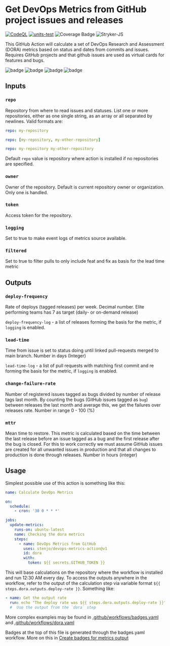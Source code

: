 # Get DevOps Metrics from GitHub project issues and releases

[![CodeQL](https://github.com/stenjo/devops-metrics-action/actions/workflows/codeql-analysis.yml/badge.svg)](https://github.com/stenjo/devops-metrics-action/actions/workflows/codeql-analysis.yml)
[![units-test](https://github.com/stenjo/devops-metrics-action/actions/workflows/test.yml/badge.svg)](https://github.com/stenjo/devops-metrics-action/actions/workflows/test.yml)
![Coverage Badge](https://img.shields.io/endpoint?url=https://gist.githubusercontent.com/stenjo/9ce1ad7d8e9db99796e782b244eefa4a/raw/devops_metrics__main.json)
![Stryker-JS](https://img.shields.io/endpoint?url=https://gist.githubusercontent.com/stenjo/9ce1ad7d8e9db99796e782b244eefa4a/raw/dora-stryker.json)

This GitHub Action will calculate a set of DevOps Research and Assessment (DORA)
metrics based on status and dates from commits and issues. Requires GitHub projects and
that github issues are used as virtual cards for features and bugs.

![badge](https://img.shields.io/endpoint?url=https://gist.githubusercontent.com/stenjo/ebb0efc5ab5afb32eae4d0cdc60d563a/raw/deploy-rate.json)
![badge](https://img.shields.io/endpoint?url=https://gist.githubusercontent.com/stenjo/ebb0efc5ab5afb32eae4d0cdc60d563a/raw/lead-time.json)
![badge](https://img.shields.io/endpoint?url=https://gist.githubusercontent.com/stenjo/ebb0efc5ab5afb32eae4d0cdc60d563a/raw/change-failure-rate.json)
![badge](https://img.shields.io/endpoint?url=https://gist.githubusercontent.com/stenjo/ebb0efc5ab5afb32eae4d0cdc60d563a/raw/mean-time-to-restore.json)

## Inputs

### `repo`

Repository from where to read issues and statuses. List one or more
repositories, either as one single string, as an array or all separated by
newlines. Valid formats are:

```yaml
repo: my-repository
```

```yaml
repo: [my-repository, my-other-repository]
```

```yaml
repo: my-repository my-other-repository
```

Default `repo` value is repository where action is installed
if no repositories are specified.

### `owner`

Owner of the repository. Default is current repository owner or organization.
Only one is handled.

### `token`

Access token for the repository.

### `logging`

Set to true to make event logs of metrics source available.

### `filtered`

Set to true to filter pulls to only include feat and fix as basis for the lead
time metric

## Outputs

### `deploy-frequency`

Rate of deploys (tagged releases) per week. Decimal number. Elite performing
teams has 7 as target (daily- or on-demand release)

`deploy-frequency-log` - a list of releases forming the basis for the metric, if
`logging` is enabled.

### `lead-time`

Time from issue is set to status doing until linked pull-requests merged to
main branch. Number in days (Integer)

`lead-time-log` - a list of pull requests with matching first commit and re
forming the basis for the metric, if `logging` is enabled.

### `change-failure-rate`

Number of registered issues tagged as bugs divided by number of release tags
last month. By counting the bugs (GitHub issues tagged as `bug`) between
releases the last month and average this, we get the failures over releases
rate. Number in range 0 - 100 (%)

### `mttr`

Mean time to restore. This metric is calculated based on the time between the
last release before an issue tagged as a bug and the first release after the bug
is closed. For this to work correctly we must assume GitHub issues are created
for all unwanted issues in production and that all changes to production is done
through releases. Number in hours (integer)

## Usage

Simplest possible use of this action is something like this:

```yaml
name: Calculate DevOps Metrics

on:
  schedule:
    - cron: '30 0 * * *'

jobs:
  update-metrics:
    runs-on: ubuntu-latest
    name: Checking the dora metrics
    steps:
      - name: DevOps Metrics from GitHub
        uses: stenjo/devops-metrics-action@v1
        id: dora
        with:
          token: ${{ secrets.GITHUB_TOKEN }}
```

This will base calculations on the repository where the
workflow is installed and run 12:30 AM every day. To
access the outputs anywhere in the workflow, refer to the
output of the calculation step via variable format
`${{ steps.dora.outputs.deploy-rate }}`. Something like:

```yaml
- name: Get the output rate
  run: echo "The deploy rate was ${{ steps.dora.outputs.deploy-rate }}"
  #  Use the output from the `dora` step
```

More complex examples may be found in
[.github/workflows/badges.yaml](https://github.com/stenjo/devops-metrics-action/blob/main/.github/workflows/badges.yaml)
and
[.github/workflows/dora.yaml](https://github.com/stenjo/devops-metrics-action/blob/main/.github/workflows/dora.yaml)

Badges at the top of this file is generated through the badges.yaml workflow.
More on this in [Create badges for metrics output](badges.md)
